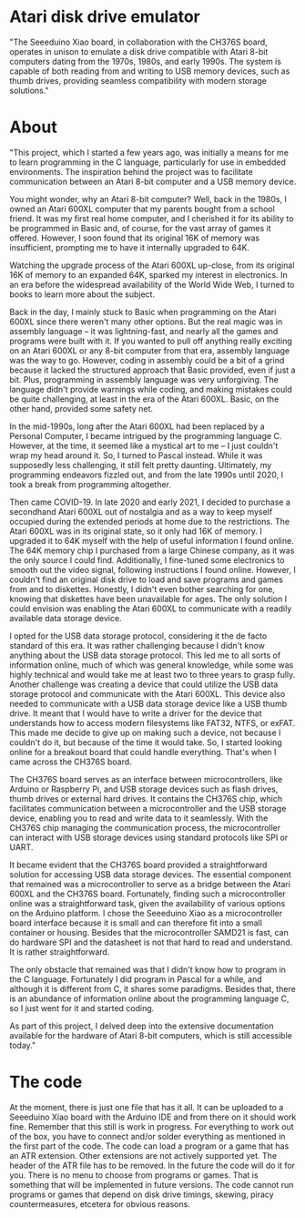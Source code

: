 # Atari disk drive emulator
"The Seeeduino Xiao board, in collaboration with the CH376S board, operates in unison to emulate a disk drive compatible with Atari 8-bit computers dating from the 1970s, 1980s, and early 1990s. The system is capable of both reading from and writing to USB memory devices, such as thumb drives, providing seamless compatibility with modern storage solutions."
# About
"This project, which I started a few years ago, was initially a means for me to learn programming in the C language, particularly for use in embedded environments. The inspiration behind the project was to facilitate communication between an Atari 8-bit computer and a USB memory device.

You might wonder, why an Atari 8-bit computer? Well, back in the 1980s, I owned an Atari 600XL computer that my parents bought from a school friend. It was my first real home computer, and I cherished it for its ability to be programmed in Basic and, of course, for the vast array of games it offered. However, I soon found that its original 16K of memory was insufficient, prompting me to have it internally upgraded to 64K.

Watching the upgrade process of the Atari 600XL up-close, from its original 16K of memory to an expanded 64K, sparked my interest in electronics. In an era before the widespread availability of the World Wide Web, I turned to books to learn more about the subject.

Back in the day, I mainly stuck to Basic when programming on the Atari 600XL since there weren't many other options. But the real magic was in assembly language – it was lightning-fast, and nearly all the games and programs were built with it. If you wanted to pull off anything really exciting on an Atari 600XL or any 8-bit computer from that era, assembly language was the way to go. However, coding in assembly could be a bit of a grind because it lacked the structured approach that Basic provided, even if just a bit. Plus, programming in assembly language was very unforgiving. The language didn't provide warnings while coding, and making mistakes could be quite challenging, at least in the era of the Atari 600XL. Basic, on the other hand, provided some safety net.

In the mid-1990s, long after the Atari 600XL had been replaced by a Personal Computer, I became intrigued by the programming language C. However, at the time, it seemed like a mystical art to me – I just couldn't wrap my head around it. So, I turned to Pascal instead. While it was supposedly less challenging, it still felt pretty daunting. Ultimately, my programming endeavors fizzled out, and from the late 1990s until 2020, I took a break from programming altogether.

Then came COVID-19. In late 2020 and early 2021, I decided to purchase a secondhand Atari 600XL out of nostalgia and as a way to keep myself occupied during the extended periods at home due to the restrictions. The Atari 600XL was in its original state, so it only had 16K of memory. I upgraded it to 64K myself with the help of useful information I found online. The 64K memory chip I purchased from a large Chinese company, as it was the only source I could find. Additionally, I fine-tuned some electronics to smooth out the video signal, following instructions I found online. However, I couldn't find an original disk drive to load and save programs and games from and to diskettes. Honestly, I didn't even bother searching for one, knowing that diskettes have been unavailable for ages. The only solution I could envision was enabling the Atari 600XL to communicate with a readily available data storage device.

I opted for the USB data storage protocol, considering it the de facto standard of this era. It was rather challenging because I didn't know anything about the USB data storage protocol. This led me to all sorts of information online, much of which was general knowledge, while some was highly technical and would take me at least two to three years to grasp fully. Another challenge was creating a device that could utilize the USB data storage protocol and communicate with the Atari 600XL. This device also needed to communicate with a USB data storage device like a USB thumb drive. It meant that I would have to write a driver for the device that understands how to access modern filesystems like FAT32, NTFS, or exFAT. This made me decide to give up on making such a device, not because I couldn't do it, but because of the time it would take. So, I started looking online for a breakout board that could handle everything. That's when I came across the CH376S board.

The CH376S board serves as an interface between microcontrollers, like Arduino or Raspberry Pi, and USB storage devices such as flash drives, thumb drives or external hard drives. It contains the CH376S chip, which facilitates communication between a microcontroller and the USB storage device, enabling you to read and write data to it seamlessly. With the CH376S chip managing the communication process, the microcontroller can interact with USB storage devices using standard protocols like SPI or UART.

It became evident that the CH376S board provided a straightforward solution for accessing USB data storage devices. The essential component that remained was a microcontroller to serve as a bridge between the Atari 600XL and the CH376S board. Fortunately, finding such a microcontroller online was a straightforward task, given the availability of various options on the Arduino platform. I chose the Seeeduino Xiao as a microcontroller board interface because it is small and can therefore fit into a small container or housing. Besides that the microcontroller SAMD21 is fast, can do hardware SPI and the datasheet is not that hard to read and understand. It is rather straightforward.

The only obstacle that remained was that I didn't know how to program in the C language. Fortunately I did program in Pascal for a while, and although it is different from C, it shares some paradigms. Besides that, there is an abundance of information online about the programming language C, so I just went for it and started coding.

As part of this project, I delved deep into the extensive documentation available for the hardware of Atari 8-bit computers, which is still accessible today."
# The code
At the moment, there is just one file that has it all. It can be uploaded to a Seeeduino Xiao board with the Arduino IDE and from there on it should work fine.
Remember that this still is work in progress. For everything to work out of the box, you have to connect and/or solder everything as mentioned in the first part of the code.
The code can load a program or a game that has an ATR extension. Other extensions are not actively supported yet. The header of the ATR file has to be removed. In the future the code will do it for you. There is no menu to choose from programs or games. That is something that will be implemented in future versions. The code cannot run programs or games that depend on disk drive timings, skewing, piracy countermeasures, etcetera for obvious reasons.
